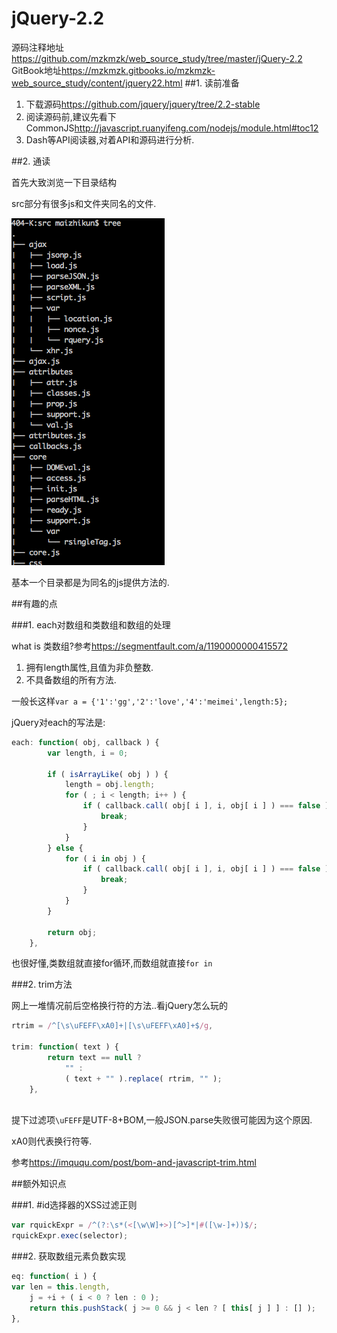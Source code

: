 # jQuery-2.2

源码注释地址<https://github.com/mzkmzk/web_source_study/tree/master/jQuery-2.2>
GitBook地址<https://mzkmzk.gitbooks.io/mzkmzk-web_source_study/content/jquery22.html>
##1. 读前准备

1. 下载源码<https://github.com/jquery/jquery/tree/2.2-stable>
2. 阅读源码前,建议先看下CommonJS<http://javascript.ruanyifeng.com/nodejs/module.html#toc12>
3. Dash等API阅读器,对着API和源码进行分析.

##2. 通读

首先大致浏览一下目录结构

src部分有很多js和文件夹同名的文件.

![jQuery目录结构](QQ20160123-1.png)

基本一个目录都是为同名的js提供方法的.

##有趣的点

###1. each对数组和类数组和数组的处理

what is 类数组?参考<https://segmentfault.com/a/1190000000415572>

1. 拥有length属性,且值为非负整数.
2. 不具备数组的所有方法.

一般长这样`var a = {'1':'gg','2':'love','4':'meimei',length:5};
`

jQuery对each的写法是:
```javascript
each: function( obj, callback ) {
		var length, i = 0;

		if ( isArrayLike( obj ) ) {
			length = obj.length;
			for ( ; i < length; i++ ) {
				if ( callback.call( obj[ i ], i, obj[ i ] ) === false ) {
					break;
				}
			}
		} else {
			for ( i in obj ) {
				if ( callback.call( obj[ i ], i, obj[ i ] ) === false ) {
					break;
				}
			}
		}

		return obj;
	},
```
也很好懂,类数组就直接for循环,而数组就直接`for in`

###2. trim方法

网上一堆情况前后空格换行符的方法..看jQuery怎么玩的

```javascript
rtrim = /^[\s\uFEFF\xA0]+|[\s\uFEFF\xA0]+$/g,

trim: function( text ) {
		return text == null ?
			"" :
			( text + "" ).replace( rtrim, "" );
	},
	
````

提下过滤项`\uFEFF`是UTF-8+BOM,一般JSON.parse失败很可能因为这个原因.

xA0则代表换行符等.

参考<https://imququ.com/post/bom-and-javascript-trim.html>


##额外知识点

###1. #id选择器的XSS过滤正则

```javascript
var rquickExpr = /^(?:\s*(<[\w\W]+>)[^>]*|#([\w-]+))$/;
rquickExpr.exec(selector);

```

###2. 获取数组元素负数实现

```javascript
eq: function( i ) {
var len = this.length,
	j = +i + ( i < 0 ? len : 0 );
    return this.pushStack( j >= 0 && j < len ? [ this[ j ] ] : [] );
},
```

